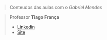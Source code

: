 > Conteudos das aulas com o *Gabriel Mendes*

> Professor **Tiago França**
> - [Linkedin](https://www.linkedin.com/in/tiago-frança)
> - [Site](https://tiagofranca.com)

